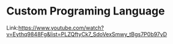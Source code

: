 # Custom Programing Language

Link:https://www.youtube.com/watch?v=Eythq9848Fg&list=PLZQftyCk7_SdoVexSmwy_tBgs7P0b97yD